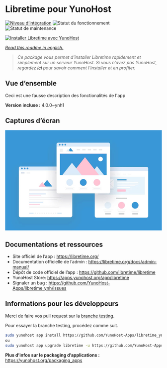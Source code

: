 <!--
N.B.: This README was automatically generated by https://github.com/YunoHost/apps/tree/master/tools/README-generator
It shall NOT be edited by hand.
-->

# Libretime pour YunoHost

[![Niveau d’intégration](https://dash.yunohost.org/integration/libretime.svg)](https://dash.yunohost.org/appci/app/libretime) ![Statut du fonctionnement](https://ci-apps.yunohost.org/ci/badges/libretime.status.svg) ![Statut de maintenance](https://ci-apps.yunohost.org/ci/badges/libretime.maintain.svg)

[![Installer Libretime avec YunoHost](https://install-app.yunohost.org/install-with-yunohost.svg)](https://install-app.yunohost.org/?app=libretime)

*[Read this readme in english.](./README.md)*

> *Ce package vous permet d’installer Libretime rapidement et simplement sur un serveur YunoHost.
Si vous n’avez pas YunoHost, regardez [ici](https://yunohost.org/#/install) pour savoir comment l’installer et en profiter.*

## Vue d’ensemble

Ceci est une fausse description des fonctionalités de l'app


**Version incluse :** 4.0.0~ynh1

## Captures d’écran

![Capture d’écran de Libretime](./doc/screenshots/example.jpg)

## Documentations et ressources

* Site officiel de l’app : <https://libretime.org/>
* Documentation officielle de l’admin : <https://libretime.org/docs/admin-manual/>
* Dépôt de code officiel de l’app : <https://github.com/libretime/libretime>
* YunoHost Store: <https://apps.yunohost.org/app/libretime>
* Signaler un bug : <https://github.com/YunoHost-Apps/libretime_ynh/issues>

## Informations pour les développeurs

Merci de faire vos pull request sur la [branche testing](https://github.com/YunoHost-Apps/libretime_ynh/tree/testing).

Pour essayer la branche testing, procédez comme suit.

``` bash
sudo yunohost app install https://github.com/YunoHost-Apps/libretime_ynh/tree/testing --debug
ou
sudo yunohost app upgrade libretime -u https://github.com/YunoHost-Apps/libretime_ynh/tree/testing --debug
```

**Plus d’infos sur le packaging d’applications :** <https://yunohost.org/packaging_apps>